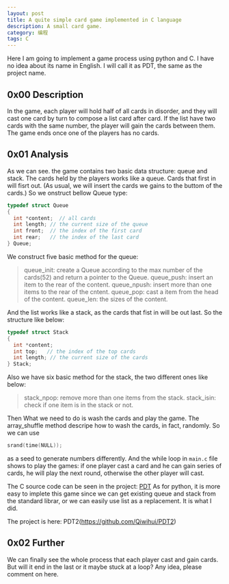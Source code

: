 ```yaml
---
layout: post
title: A quite simple card game implemented in C language 
description: A small card game.
category: 编程
tags: C
---
```


Here I am going to implement a game process using python and C. I have no
idea about its name in English. I will call it as PDT, the same as the project
name.
<!--more-->

## **0x00 Description**

In the game, each player will hold half of all cards in disorder, and they
will cast one card by turn to compose a list card after card. If the list have two cards
with the same number, the player will gain the cards between them. The game
ends once one of the players has no cards.

## **0x01 Analysis**

As we can see. the game contains two basic data structure: queue and
stack. The cards held by the players works like a queue. Cards that first in
will fisrt out. (As usual, we will insert the cards we gains to the buttom of 
the  cards.) So we onstruct bellow Queue type:

``` c
typedef struct Queue
{
  int *content;  // all cards
  int length; // the current size of the queue
  int front;  // the index of the first card 
  int rear;   // the index of the last card
} Queue;
```

We construct five basic method for the queue:

 > queue_init: create a Queue according to the max number of the cards(52)
 > and return a pointer to the Queue.
 > queue_push: insert an item to the rear of the content.
 > queue_npush: insert more than one items to the rear of the cntent.
 > queue_pop: cast a item from the head of the content. 
 > queue_len: the sizes of the content.

And the list works like a stack, as the cards that fist in will be out
last. So the structure like below:

``` c
typedef struct Stack
{
  int *content;
  int top;   // the index of the top cards
  int length; // the current size of the cards
} Stack;
```

Also we have six basic method for the stack, the two different ones like
below:

 > stack_npop: remove more than one items from the stack.
 > stack_isin: check if one item is in the stack or not.

Then What we need to do is wash the cards and play the game. The
array_shuffle method descripe how to wash the cards, in fact, randomly. So we
can use

``` c
srand(time(NULL));
```

as a seed to generate numbers differently. 
And the while loop in `main.c` file shows to play the games: if one
player cast a card and he can gain series of cards, he will play the next
round, otherwise the other player will cast.

The C source code can be seen in the project: [PDT](https://github.com/Qiwihui/PDT)
As for python, it is more easy to implete this game since we can get
existing queue and stack from the standard librar, or we can easily use list
as a replacement. It is what I did.

The project is here: PDT2(https://github.com/Qiwihui/PDT2)

## **0x02 Further**

We can finally see the whole process that each player cast and gain cards.
But will it end in the last or it maybe stuck at a loop? Any idea, please
comment on here.
